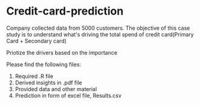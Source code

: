 # Credit-card-prediction

Company collected data from 5000 customers. The objective of this case study is to understand what's driving the total spend of credit card(Primary Card + Secondary card)	

Priotize the drivers based on the importance

Please find the following files:
1) Required .R file
2) Derived insights in .pdf file
3) Provided data and other material
4) Prediction in form of excel file, Results.csv
